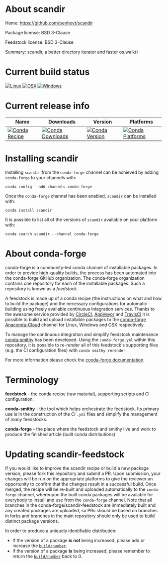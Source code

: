 About scandir
=============

Home: https://github.com/benhoyt/scandir

Package license: BSD 3-Clause

Feedstock license: BSD 3-Clause

Summary: scandir, a better directory iterator and faster os.walk()



Current build status
====================

[![Linux](https://img.shields.io/circleci/project/github/conda-forge/scandir-feedstock/master.svg?label=Linux)](https://circleci.com/gh/conda-forge/scandir-feedstock)
[![OSX](https://img.shields.io/travis/conda-forge/scandir-feedstock/master.svg?label=macOS)](https://travis-ci.org/conda-forge/scandir-feedstock)
[![Windows](https://img.shields.io/appveyor/ci/conda-forge/scandir-feedstock/master.svg?label=Windows)](https://ci.appveyor.com/project/conda-forge/scandir-feedstock/branch/master)

Current release info
====================

| Name | Downloads | Version | Platforms |
| --- | --- | --- | --- |
| [![Conda Recipe](https://img.shields.io/badge/recipe-scandir-green.svg)](https://anaconda.org/conda-forge/scandir) | [![Conda Downloads](https://img.shields.io/conda/dn/conda-forge/scandir.svg)](https://anaconda.org/conda-forge/scandir) | [![Conda Version](https://img.shields.io/conda/vn/conda-forge/scandir.svg)](https://anaconda.org/conda-forge/scandir) | [![Conda Platforms](https://img.shields.io/conda/pn/conda-forge/scandir.svg)](https://anaconda.org/conda-forge/scandir) |

Installing scandir
==================

Installing `scandir` from the `conda-forge` channel can be achieved by adding `conda-forge` to your channels with:

```
conda config --add channels conda-forge
```

Once the `conda-forge` channel has been enabled, `scandir` can be installed with:

```
conda install scandir
```

It is possible to list all of the versions of `scandir` available on your platform with:

```
conda search scandir --channel conda-forge
```


About conda-forge
=================

conda-forge is a community-led conda channel of installable packages.
In order to provide high-quality builds, the process has been automated into the
conda-forge GitHub organization. The conda-forge organization contains one repository
for each of the installable packages. Such a repository is known as a *feedstock*.

A feedstock is made up of a conda recipe (the instructions on what and how to build
the package) and the necessary configurations for automatic building using freely
available continuous integration services. Thanks to the awesome service provided by
[CircleCI](https://circleci.com/), [AppVeyor](https://www.appveyor.com/)
and [TravisCI](https://travis-ci.org/) it is possible to build and upload installable
packages to the [conda-forge](https://anaconda.org/conda-forge)
[Anaconda-Cloud](https://anaconda.org/) channel for Linux, Windows and OSX respectively.

To manage the continuous integration and simplify feedstock maintenance
[conda-smithy](https://github.com/conda-forge/conda-smithy) has been developed.
Using the ``conda-forge.yml`` within this repository, it is possible to re-render all of
this feedstock's supporting files (e.g. the CI configuration files) with ``conda smithy rerender``.

For more information please check the [conda-forge documentation](https://conda-forge.org/docs/).

Terminology
===========

**feedstock** - the conda recipe (raw material), supporting scripts and CI configuration.

**conda-smithy** - the tool which helps orchestrate the feedstock.
                   Its primary use is in the construction of the CI ``.yml`` files
                   and simplify the management of *many* feedstocks.

**conda-forge** - the place where the feedstock and smithy live and work to
                  produce the finished article (built conda distributions)


Updating scandir-feedstock
==========================

If you would like to improve the scandir recipe or build a new
package version, please fork this repository and submit a PR. Upon submission,
your changes will be run on the appropriate platforms to give the reviewer an
opportunity to confirm that the changes result in a successful build. Once
merged, the recipe will be re-built and uploaded automatically to the
`conda-forge` channel, whereupon the built conda packages will be available for
everybody to install and use from the `conda-forge` channel.
Note that all branches in the conda-forge/scandir-feedstock are
immediately built and any created packages are uploaded, so PRs should be based
on branches in forks and branches in the main repository should only be used to
build distinct package versions.

In order to produce a uniquely identifiable distribution:
 * If the version of a package **is not** being increased, please add or increase
   the [``build/number``](https://conda.io/docs/user-guide/tasks/build-packages/define-metadata.html#build-number-and-string).
 * If the version of a package **is** being increased, please remember to return
   the [``build/number``](https://conda.io/docs/user-guide/tasks/build-packages/define-metadata.html#build-number-and-string)
   back to 0.

